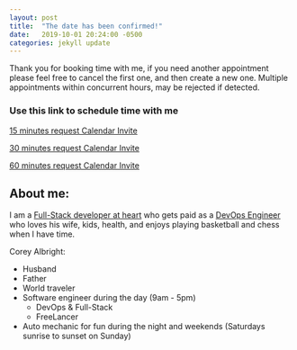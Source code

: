 ```yaml
---
layout: post
title:  "The date has been confirmed!"
date:   2019-10-01 20:24:00 -0500
categories: jekyll update
---
```



Thank you for booking time with me, if you need another appointment please feel free to cancel the first one, and then create a new one.  Multiple appointments within concurrent hours, may be rejected if detected.

### Use this link to schedule time with me

[15 minutes request Calendar Invite](https://calendly.com/coreymalbright/15min)

[30 minutes request Calendar Invite](https://calendly.com/coreymalbright/30min)

[60 minutes request Calendar Invite](https://calendly.com/coreymalbright/60min)


## About me:
I am a [Full-Stack developer at heart](https://www.w3schools.com/whatis/whatis_fullstack.asp#:~:text=A%20full%20stack%20web%20developer,she%20also%20knows%20how%20to%3A&text=Program%20a%20server%20(like%20using,SQL%2C%20SQLite%2C%20or%20MongoDB)) who gets paid as a [DevOps Engineer](https://en.wikipedia.org/wiki/DevOps) who loves his wife, kids, health, and enjoys playing basketball and chess when I have time.


  Corey Albright: 
>
  - Husband
  - Father
  - World traveler 
  - Software engineer during the day (9am - 5pm)
    - DevOps & Full-Stack 
    - FreeLancer  
  - Auto mechanic for fun during the night and weekends (Saturdays sunrise to sunset on Sunday)




